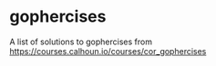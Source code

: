 # gophercises
A list of solutions to gophercises from https://courses.calhoun.io/courses/cor_gophercises
